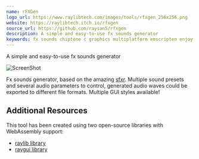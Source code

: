 ```yaml
---
name: rFXGen
logo_url: https://www.raylibtech.com/images/tools/rfxgen_256x256.png
website: https://raylibtech.itch.io/rfxgen
source_url: https://github.com/raysan5/rfxgen
description: A simple and easy-to-use fx sounds generator
keywords: fx sounds chiptone c graphics multiplatform emscripten enjoy
---
```


A simple and easy-to-use fx sounds generator

![ScreenShot](https://www.raylibtech.com/images/tools/rfxgen_shot01.png)

Fx sounds generator, based on the amazing [sfxr](http://www.drpetter.se/project_sfxr.html). Multiple sound presets and several audio parameters to control, generated audio waves could be exported to different file formats. Multiple GUI styles available!

## Additional Resources

This tool has been created using two open-source libraries with WebAssembly support:

- [raylib library](https://www.raylib.com)
- [raygui library](https://github.com/raysan5/raygui)
